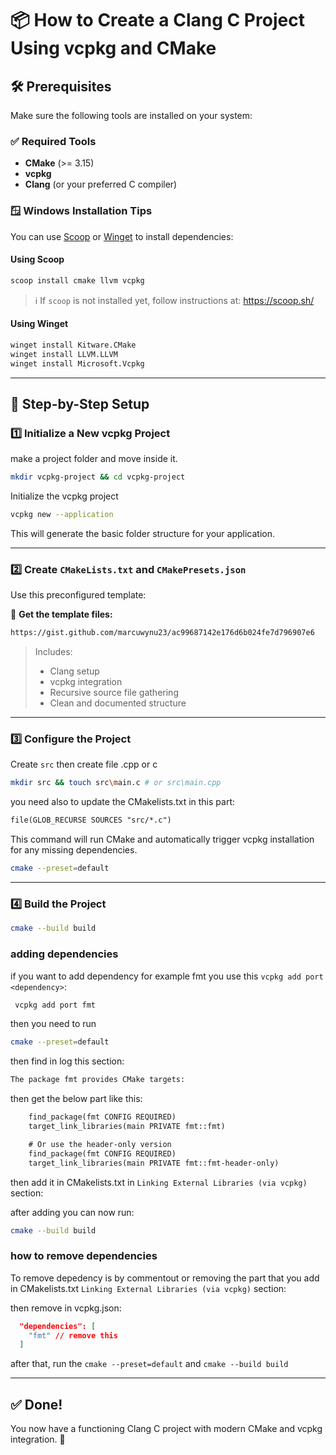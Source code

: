 # 📦 How to Create a Clang C Project Using vcpkg and CMake

## 🛠 Prerequisites

Make sure the following tools are installed on your system:

### ✅ Required Tools

- **CMake** (>= 3.15)
- **vcpkg**
- **Clang** (or your preferred C compiler)

### 🪟 Windows Installation Tips

You can use [Scoop](https://scoop.sh/) or [Winget](https://learn.microsoft.com/en-us/windows/package-manager/winget/) to install dependencies:

#### Using **Scoop**

```sh
scoop install cmake llvm vcpkg
```

> ℹ️ If `scoop` is not installed yet, follow instructions at: https://scoop.sh/

#### Using **Winget**

```sh
winget install Kitware.CMake
winget install LLVM.LLVM
winget install Microsoft.Vcpkg
```

---

## 🧱 Step-by-Step Setup

### 1️⃣ Initialize a New vcpkg Project

make a project folder and move inside it.

```sh
mkdir vcpkg-project && cd vcpkg-project
```

Initialize the vcpkg project

```sh
vcpkg new --application
```

This will generate the basic folder structure for your application.

---

### 2️⃣ Create `CMakeLists.txt` and `CMakePresets.json`

Use this preconfigured template:

📄 **Get the template files:**

```txt
https://gist.github.com/marcuwynu23/ac99687142e176d6b024fe7d796907e6
```

> Includes:
>
> - Clang setup
> - vcpkg integration
> - Recursive source file gathering
> - Clean and documented structure

---

### 3️⃣ Configure the Project

Create `src` then create file .cpp or c

```sh
mkdir src && touch src\main.c # or src\main.cpp
```

you need also to update the CMakelists.txt
in this part:

```txt
file(GLOB_RECURSE SOURCES "src/*.c")
```

This command will run CMake and automatically trigger vcpkg installation for any missing dependencies.

```sh
cmake --preset=default
```

---

### 4️⃣ Build the Project

```sh
cmake --build build
```

### adding dependencies

if you want to add dependency for example fmt
you use this `vcpkg add port <dependency>`:

```sh
 vcpkg add port fmt
```

then you need to run

```sh
cmake --preset=default
```

then find in log this section:

```txt
The package fmt provides CMake targets:
```

then get the below part like this:

```txt
    find_package(fmt CONFIG REQUIRED)
    target_link_libraries(main PRIVATE fmt::fmt)

    # Or use the header-only version
    find_package(fmt CONFIG REQUIRED)
    target_link_libraries(main PRIVATE fmt::fmt-header-only)
```

then add it in CMakelists.txt in `Linking External Libraries (via vcpkg)` section:

after adding you can now run:

```sh
cmake --build build
```

### how to remove dependencies

To remove depedency is by commentout or removing the
part that you add in CMakelists.txt `Linking External Libraries (via vcpkg)` section:

then remove in vcpkg.json:

```json
  "dependencies": [
    "fmt" // remove this
  ]
```

after that, run the `cmake --preset=default` and `cmake --build build`

---

## ✅ Done!

You now have a functioning Clang C project with modern CMake and vcpkg integration. 🎉

```

```
